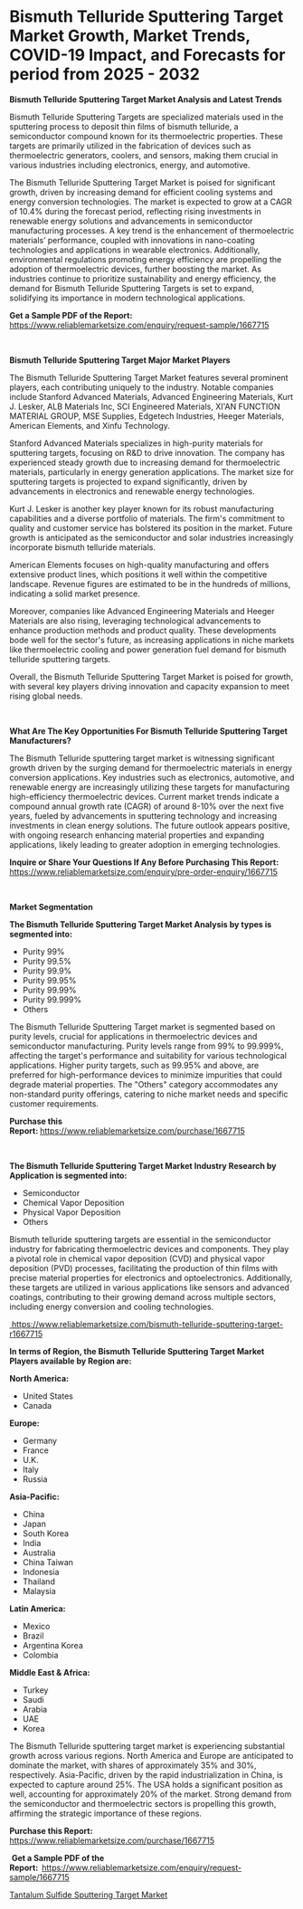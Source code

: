 <p><h1>Bismuth Telluride Sputtering Target Market Growth, Market Trends, COVID-19 Impact, and Forecasts for period from 2025 - 2032</h1></p><p><strong>Bismuth Telluride Sputtering Target Market Analysis and Latest Trends</strong></p>
<p><p>Bismuth Telluride Sputtering Targets are specialized materials used in the sputtering process to deposit thin films of bismuth telluride, a semiconductor compound known for its thermoelectric properties. These targets are primarily utilized in the fabrication of devices such as thermoelectric generators, coolers, and sensors, making them crucial in various industries including electronics, energy, and automotive.</p><p>The Bismuth Telluride Sputtering Target Market is poised for significant growth, driven by increasing demand for efficient cooling systems and energy conversion technologies. The market is expected to grow at a CAGR of 10.4% during the forecast period, reflecting rising investments in renewable energy solutions and advancements in semiconductor manufacturing processes. A key trend is the enhancement of thermoelectric materials’ performance, coupled with innovations in nano-coating technologies and applications in wearable electronics. Additionally, environmental regulations promoting energy efficiency are propelling the adoption of thermoelectric devices, further boosting the market. As industries continue to prioritize sustainability and energy efficiency, the demand for Bismuth Telluride Sputtering Targets is set to expand, solidifying its importance in modern technological applications.</p></p>
<p><strong>Get a Sample PDF of the Report:&nbsp;</strong> <a href="https://www.reliablemarketsize.com/enquiry/request-sample/1667715?utm_campaign=2995&utm_medium=2&utm_source=Github&utm_content=ia&utm_term=08032025&utm_id=bismuth-telluride-sputtering-target">https://www.reliablemarketsize.com/enquiry/request-sample/1667715</a></p>
<p>&nbsp;</p>
<p><strong>Bismuth Telluride Sputtering Target Major Market Players</strong></p>
<p><p>The Bismuth Telluride Sputtering Target Market features several prominent players, each contributing uniquely to the industry. Notable companies include Stanford Advanced Materials, Advanced Engineering Materials, Kurt J. Lesker, ALB Materials Inc, SCI Engineered Materials, XI'AN FUNCTION MATERIAL GROUP, MSE Supplies, Edgetech Industries, Heeger Materials, American Elements, and Xinfu Technology.</p><p>Stanford Advanced Materials specializes in high-purity materials for sputtering targets, focusing on R&D to drive innovation. The company has experienced steady growth due to increasing demand for thermoelectric materials, particularly in energy generation applications. The market size for sputtering targets is projected to expand significantly, driven by advancements in electronics and renewable energy technologies.</p><p>Kurt J. Lesker is another key player known for its robust manufacturing capabilities and a diverse portfolio of materials. The firm's commitment to quality and customer service has bolstered its position in the market. Future growth is anticipated as the semiconductor and solar industries increasingly incorporate bismuth telluride materials.</p><p>American Elements focuses on high-quality manufacturing and offers extensive product lines, which positions it well within the competitive landscape. Revenue figures are estimated to be in the hundreds of millions, indicating a solid market presence.</p><p>Moreover, companies like Advanced Engineering Materials and Heeger Materials are also rising, leveraging technological advancements to enhance production methods and product quality. These developments bode well for the sector's future, as increasing applications in niche markets like thermoelectric cooling and power generation fuel demand for bismuth telluride sputtering targets.</p><p>Overall, the Bismuth Telluride Sputtering Target Market is poised for growth, with several key players driving innovation and capacity expansion to meet rising global needs.</p></p>
<p>&nbsp;</p>
<p><strong>What Are The Key Opportunities For Bismuth Telluride Sputtering Target Manufacturers?</strong></p>
<p><p>The Bismuth Telluride sputtering target market is witnessing significant growth driven by the surging demand for thermoelectric materials in energy conversion applications. Key industries such as electronics, automotive, and renewable energy are increasingly utilizing these targets for manufacturing high-efficiency thermoelectric devices. Current market trends indicate a compound annual growth rate (CAGR) of around 8-10% over the next five years, fueled by advancements in sputtering technology and increasing investments in clean energy solutions. The future outlook appears positive, with ongoing research enhancing material properties and expanding applications, likely leading to greater adoption in emerging technologies.</p></p>
<p><strong>Inquire or Share Your Questions If Any Before Purchasing This Report:</strong> <a href="https://www.reliablemarketsize.com/enquiry/pre-order-enquiry/1667715?utm_campaign=2995&utm_medium=2&utm_source=Github&utm_content=ia&utm_term=08032025&utm_id=bismuth-telluride-sputtering-target">https://www.reliablemarketsize.com/enquiry/pre-order-enquiry/1667715</a></p>
<p>&nbsp;</p>
<p><strong>Market Segmentation</strong></p>
<p><strong>The Bismuth Telluride Sputtering Target Market Analysis by types is segmented into:</strong></p>
<p><ul><li>Purity 99%</li><li>Purity 99.5%</li><li>Purity 99.9%</li><li>Purity 99.95%</li><li>Purity 99.99%</li><li>Purity 99.999%</li><li>Others</li></ul></p>
<p><p>The Bismuth Telluride Sputtering Target market is segmented based on purity levels, crucial for applications in thermoelectric devices and semiconductor manufacturing. Purity levels range from 99% to 99.999%, affecting the target's performance and suitability for various technological applications. Higher purity targets, such as 99.95% and above, are preferred for high-performance devices to minimize impurities that could degrade material properties. The "Others" category accommodates any non-standard purity offerings, catering to niche market needs and specific customer requirements.</p></p>
<p><strong>Purchase this Report:&nbsp;</strong><a href="https://www.reliablemarketsize.com/purchase/1667715?utm_campaign=2995&utm_medium=2&utm_source=Github&utm_content=ia&utm_term=08032025&utm_id=bismuth-telluride-sputtering-target">https://www.reliablemarketsize.com/purchase/1667715</a></p>
<p>&nbsp;</p>
<p><strong>The Bismuth Telluride Sputtering Target Market Industry Research by Application is segmented into:</strong></p>
<p><ul><li>Semiconductor</li><li>Chemical Vapor Deposition</li><li>Physical Vapor Deposition</li><li>Others</li></ul></p>
<p><p>Bismuth telluride sputtering targets are essential in the semiconductor industry for fabricating thermoelectric devices and components. They play a pivotal role in chemical vapor deposition (CVD) and physical vapor deposition (PVD) processes, facilitating the production of thin films with precise material properties for electronics and optoelectronics. Additionally, these targets are utilized in various applications like sensors and advanced coatings, contributing to their growing demand across multiple sectors, including energy conversion and cooling technologies.</p></p>
<p><a href="https://www.reliablemarketsize.com/bismuth-telluride-sputtering-target-r1667715?utm_campaign=2995&utm_medium=2&utm_source=Github&utm_content=ia&utm_term=08032025&utm_id=bismuth-telluride-sputtering-target">&nbsp;https://www.reliablemarketsize.com/bismuth-telluride-sputtering-target-r1667715</a></p>
<p><strong>In terms of Region, the Bismuth Telluride Sputtering Target Market Players available by Region are:</strong></p>
<p>
    <p> <strong> North America: </strong>
        <ul>
            <li>United States</li>
            <li>Canada</li>
        </ul>
        </p> 
    <p> <strong> Europe: </strong>
        <ul>
            <li>Germany</li>
            <li>France</li>
            <li>U.K.</li>
            <li>Italy</li>
            <li>Russia</li>
        </ul>
        </p> 
    <p> <strong> Asia-Pacific: </strong>
        <ul>
            <li>China</li>
            <li>Japan</li>
            <li>South Korea</li>
            <li>India</li>
            <li>Australia</li>
            <li>China Taiwan</li>
            <li>Indonesia</li>
            <li>Thailand</li>
            <li>Malaysia</li>
        </ul>
        </p> 
    <p> <strong> Latin America: </strong>
        <ul>
            <li>Mexico</li>
            <li>Brazil</li>
            <li>Argentina Korea</li>
            <li>Colombia</li>
        </ul>
        </p> 
    <p> <strong> Middle East & Africa: </strong>
        <ul>
            <li>Turkey</li>
            <li>Saudi</li>
            <li>Arabia</li>
            <li>UAE</li>
            <li>Korea</li>
        </ul>
    </p>
    </p>
<p><p>The Bismuth Telluride sputtering target market is experiencing substantial growth across various regions. North America and Europe are anticipated to dominate the market, with shares of approximately 35% and 30%, respectively. Asia-Pacific, driven by the rapid industrialization in China, is expected to capture around 25%. The USA holds a significant position as well, accounting for approximately 20% of the market. Strong demand from the semiconductor and thermoelectric sectors is propelling this growth, affirming the strategic importance of these regions.</p></p>
<p><strong>Purchase this Report: </strong><a href="https://www.reliablemarketsize.com/purchase/1667715?utm_campaign=2995&utm_medium=2&utm_source=Github&utm_content=ia&utm_term=08032025&utm_id=bismuth-telluride-sputtering-target">https://www.reliablemarketsize.com/purchase/1667715</a></p>
<p>&nbsp;<strong>Get a Sample PDF of the Report:&nbsp;&nbsp;</strong><a href="https://www.reliablemarketsize.com/enquiry/request-sample/1667715?utm_campaign=2995&utm_medium=2&utm_source=Github&utm_content=ia&utm_term=08032025&utm_id=bismuth-telluride-sputtering-target">https://www.reliablemarketsize.com/enquiry/request-sample/1667715</a></p>
<p><strong></strong></p>
<p><p><a href="https://github.com/tumacaakesha78/Market-Research-Report-List-1/blob/main/tantalum-sulfide-sputtering-target-market.md?utm_campaign=2995&utm_medium=2&utm_source=Github&utm_content=ia&utm_term=08032025&utm_id=bismuth-telluride-sputtering-target">Tantalum Sulfide Sputtering Target Market</a></p></p>